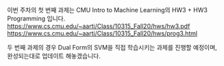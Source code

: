 이번 주차의 첫 번째 과제는 CMU Intro to Machine Learning의 HW3 + HW3 Programming 입니다.
https://www.cs.cmu.edu/~aarti/Class/10315_Fall20/hws/hw3.pdf
https://www.cs.cmu.edu/~aarti/Class/10315_Fall20/hws/prog3.html

두 번째 과제의 경우 Dual Form의 SVM을 직접 학습시키는 과제를 진행할 예정이며, 완성되는대로 업데이트 해놓겠습니다.

